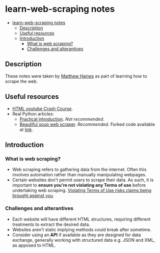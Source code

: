 # learn-web-scraping notes

- [learn-web-scraping notes](#learn-web-scraping-notes)
  - [Description](#description)
  - [Useful resources](#useful-resources)
  - [Introduction](#introduction)
    - [What is web scraping?](#what-is-web-scraping)
    - [Challenges and alterantives](#challenges-and-alterantives)

## Description

These notes were taken by [Matthew Haines](hainesm6@gmail.com) as part of learning how to scrape the web.

## Useful resources

- [HTML youtube Crash Course][html_youtube_crash_course].
- Real Python articles:
  - [Practical introduction](https://realpython.com/python-web-scraping-practical-introduction/). *Not recommended*.
  - [Beautiful soup web scraper](https://realpython.com/beautiful-soup-web-scraper-python/). *Recommended*. Forked code available at [link][real_python_materials_web_scraping_bs4].

[html_youtube_crash_course]: [https://www.youtube.com/watch?v=UB1O30fR-EE]
[real_python_materials_web_scraping_bs4]: [https://github.com/hainesm6-learning/realpython-materials/tree/master/web-scraping-bs4]

## Introduction

### What is web scraping?

- Web scraping refers to gathering data from the internet. Often this involves automation rather than manually manipulating webpages.
- Certain websites don't permit users to scrape their data. As such, it is important to **ensure you're not violating any Terms of use** before undertaking web scraping. [Violating Terms of Use risks claims being brought against you](https://www.rocketlawyer.com/gb/en/blog/to-scrape-or-not-to-scrape/).

### Challenges and alterantives

- Each website will have different HTML structures, requiring different treatments to extract the desired data.
- Websites aren't static implying methods could break after sometime.
- Consider using an **API** if available as they are designed for data exchange, generally working with structured data e.g. JSON and XML, as apposed to HTML.
